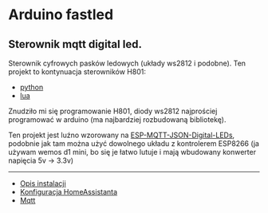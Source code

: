 # Arduino fastled
## Sterownik mqtt digital led.

Sterownik cyfrowych pasków ledowych (układy ws2812 i podobne). Ten projekt to kontynuacja sterowników H801:
* [python](https://github.com/ter-haar/h801_mqtt_light)
* [lua](https://github.com/ter-haar/lua_mqtt_light)

Znudziło mi się programowanie H801, diody ws2812 najprościej programować w arduino (ma najbardziej rozbudowaną bibliotekę).

Ten projekt jest luźno wzorowany na [ESP-MQTT-JSON-Digital-LEDs](https://github.com/bruhautomation/ESP-MQTT-JSON-Digital-LEDs), podobnie jak tam można użyć dowolnego układu z kontrolerem ESP8266 (ja używam wemos d1 mini, bo się je łatwo lutuje i mają wbudowany konwerter napięcia 5v -> 3.3v)

-------------------
* [Opis instalacji](docs/install_pl.md)
* [Konfiguracja HomeAssistanta](docs/hass_pl.md)
* [Mqtt](docs/mqtt_pl.md)
